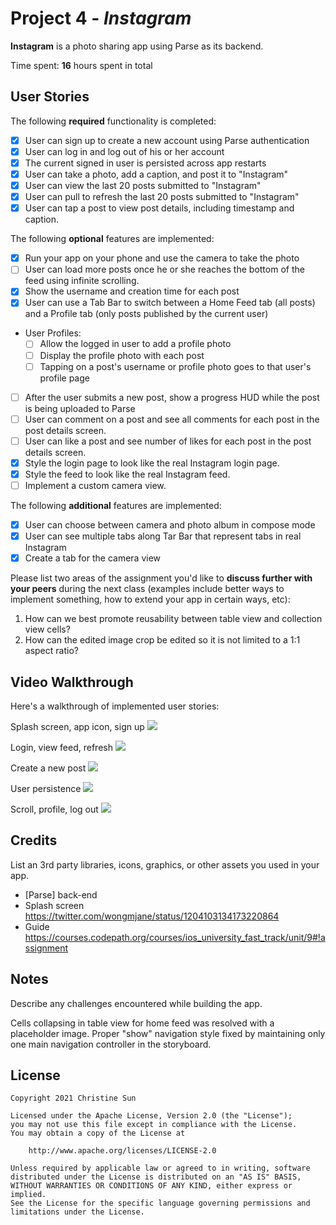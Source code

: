 # Project 4 - *Instagram*

**Instagram** is a photo sharing app using Parse as its backend.

Time spent: **16** hours spent in total

## User Stories

The following **required** functionality is completed:

- [x] User can sign up to create a new account using Parse authentication
- [x] User can log in and log out of his or her account
- [x] The current signed in user is persisted across app restarts
- [x] User can take a photo, add a caption, and post it to "Instagram"
- [x] User can view the last 20 posts submitted to "Instagram"
- [x] User can pull to refresh the last 20 posts submitted to "Instagram"
- [x] User can tap a post to view post details, including timestamp and caption.

The following **optional** features are implemented:

- [x] Run your app on your phone and use the camera to take the photo
- [ ] User can load more posts once he or she reaches the bottom of the feed using infinite scrolling.
- [x] Show the username and creation time for each post
- [x] User can use a Tab Bar to switch between a Home Feed tab (all posts) and a Profile tab (only posts published by the current user)
- User Profiles:
  - [ ] Allow the logged in user to add a profile photo
  - [ ] Display the profile photo with each post
  - [ ] Tapping on a post's username or profile photo goes to that user's profile page
- [ ] After the user submits a new post, show a progress HUD while the post is being uploaded to Parse
- [ ] User can comment on a post and see all comments for each post in the post details screen.
- [ ] User can like a post and see number of likes for each post in the post details screen.
- [x] Style the login page to look like the real Instagram login page.
- [x] Style the feed to look like the real Instagram feed.
- [ ] Implement a custom camera view.

The following **additional** features are implemented:

- [x] User can choose between camera and photo album in compose mode
- [x] User can see multiple tabs along Tar Bar that represent tabs in real Instagram
- [x] Create a tab for the camera view

Please list two areas of the assignment you'd like to **discuss further with your peers** during the next class (examples include better ways to implement something, how to extend your app in certain ways, etc):

1. How can we best promote reusability between table view and collection view cells?
2. How can the edited image crop be edited so it is not limited to a 1:1 aspect ratio?

## Video Walkthrough

Here's a walkthrough of implemented user stories:

Splash screen, app icon, sign up
![](https://media.giphy.com/media/ipzzyEpDYWte6PoBce/giphy.gif)

Login, view feed, refresh
![](https://media.giphy.com/media/6BtR5haBG20D4qMVa8/giphy.gif)

Create a new post
![](https://media.giphy.com/media/WrqtzMORUYGycD4QAi/giphy.gif)

User persistence
![](https://media.giphy.com/media/EvKx2v6VEDoeJsU5LA/giphy.gif)

Scroll, profile, log out
![](https://media.giphy.com/media/9r1PmGmxgwQCTfK6Eh/giphy.gif)

## Credits

List an 3rd party libraries, icons, graphics, or other assets you used in your app.

- [Parse] back-end
- Splash screen https://twitter.com/wongmjane/status/1204103134173220864
- Guide https://courses.codepath.org/courses/ios_university_fast_track/unit/9#!assignment


## Notes

Describe any challenges encountered while building the app.

Cells collapsing in table view for home feed was resolved with a placeholder image.
Proper "show" navigation style fixed by maintaining only one main navigation controller in the storyboard.

## License

    Copyright 2021 Christine Sun

    Licensed under the Apache License, Version 2.0 (the "License");
    you may not use this file except in compliance with the License.
    You may obtain a copy of the License at

        http://www.apache.org/licenses/LICENSE-2.0

    Unless required by applicable law or agreed to in writing, software
    distributed under the License is distributed on an "AS IS" BASIS,
    WITHOUT WARRANTIES OR CONDITIONS OF ANY KIND, either express or implied.
    See the License for the specific language governing permissions and
    limitations under the License.
